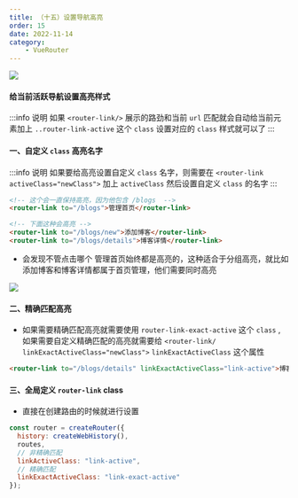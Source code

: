 ```yaml
---
title: （十五）设置导航高亮
order: 15
date: 2022-11-14
category:
    - VueRouter
---
```


![](https://image.zswei.xyz/img/202211142321167.png)

#### 给当前活跃导航设置高亮样式
:::info 说明
如果 `<router-link/>` 展示的路劲和当前 `url` 匹配就会自动给当前元素加上 `..router-link-active` 这个 `class` 设置对应的 `class` 样式就可以了
:::


#### 一、自定义 `class` 高亮名字
:::info 说明
如果要给高亮设置自定义 `class` 名字，则需要在 `<router-link activeClass="newClass">` 加上 `activeClass` 然后设置自定义 `class` 的名字
:::

```html
<!-- 这个会一直保持高亮，因为他包含 /blogs  -->
<router-link to="/blogs">管理首页</router-link>

<!-- 下面这种会高亮 -->
<router-link to="/blogs/new">添加博客</router-link>
<router-link to="/blogs/details">博客详情</router-link>
```
- 会发现不管点击哪个 管理首页始终都是高亮的，这种适合于分组高亮，就比如添加博客和博客详情都属于首页管理，他们需要同时高亮

![](https://image.zswei.xyz/img/202211141035428.png)

#### 二、精确匹配高亮
- 如果需要精确匹配高亮就需要使用 `router-link-exact-active` 这个 `class` , 如果需要自定义精确匹配的高亮就需要给 `<router-link/ linkExactActiveClass="newClass">` `linkExactActiveClass` 这个属性
```html
<router-link to="/blogs/details" linkExactActiveClass="link-active">博客详情</router-link>
```


#### 三、全局定义 `router-link` class
- 直接在创建路由的时候就进行设置

```js
const router = createRouter({
  history: createWebHistory(),
  routes,
  // 非精确匹配
  linkActiveClass: "link-active",
  // 精确匹配
  linkExactActiveClass: "link-exact-active"
});
```